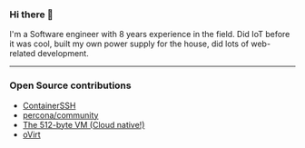 ### Hi there 👋

I'm a Software engineer with 8 years experience in the field. Did IoT before it was cool, built my own power supply for the house, did lots of web-related development.

---

### Open Source contributions

- [ContainerSSH](https://containerssh.io/)
- [percona/community](https://github.com/percona/community)
- [The 512-byte VM (Cloud native!)](https://github.com/ovirt/512-byte-vm)
- [oVirt](https://github.com/oVirt)
